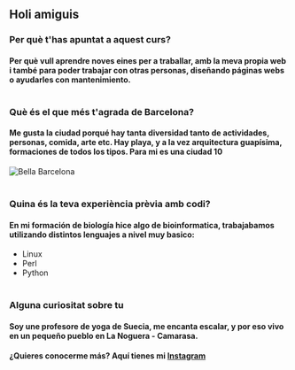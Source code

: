 ## Holi amiguis <br/>
### Per què t'has apuntat a aquest curs?
#### Per què vull aprendre **noves eines** per a traballar, amb la meva propia web i també para poder trabajar con otras personas, diseñando páginas webs o ayudarles con mantenimiento. <br/> <br/>

### Què és el que més t'agrada de Barcelona?
#### Me gusta la ciudad porqué hay tanta diversidad tanto de actividades, personas, comida, arte etc. Hay playa, y a la vez arquitectura guapísima, formaciones de todos los tipos. Para mi es una ciudad 10 <br/>
![Bella Barcelona](https://dynamic-media-cdn.tripadvisor.com/media/photo-o/15/4d/45/49/province-of-barcelona.jpg?w=1200&h=-1&s=1)  <br/> <br/>

### Quina és la teva experiència prèvia amb codi?
#### En mi formación de biología hice algo de bioinformatica, trabajabamos utilizando distintos lenguajes a nivel muy basico:
* Linux
* Perl
* Python <br/> <br/>

### Alguna curiositat sobre tu
#### Soy une profesore de yoga de Suecia, me encanta escalar, y por eso vivo en un pequeño pueblo en La Noguera - Camarasa.
#### ¿Quieres conocerme más? Aquí tienes mi [Instagram](www.instagram.com/linneabyoga) 

